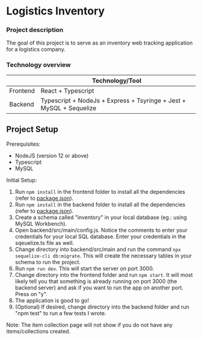 # Logistics Inventory

### Project description
The goal of this project is to serve as an inventory web tracking application for a logistics company.

### Technology overview
|                          | Technology/Tool                                                                                                                                                                                                                                                                                                                       
| ------------------------ | ------------------------ 
| Frontend                 | React + Typescript
| Backend                  | Typescript + NodeJs + Express + Tsyringe + Jest + MySQL + Sequelize

## Project Setup

Prerequisites:

- NodeJS (version 12 or above)
- Typescript
- MySQL

Initial Setup:
1. Run `npm install` in the frontend folder to install all the dependencies (refer to [package.json](package.json)).
2. Run `npm install` in the backend folder to install all the dependencies (refer to [package.json](package.json)).
3. Create a schema called "inventory" in your local database (eg.: using MySQL Workbench).
4. Open backend/src/main/config.js. Notice the comments to enter your credentials for your local SQL database. Enter your credentials in the sqeuelize.ts file as well.
5. Change directory into backend/src/main and run the command `npx sequelize-cli db:migrate`. This will create the necessary tables in your schema to run the project.
6. Run `npm run dev`. This will start the server on port 3000.
7. Change directory into the frontend folder and run `npm start`. It will most likely tell you that something is already running on port 3000 (the backend server) and ask if you want to run the app on another port. Press on "y".
8. The application is good to go!
9. (Optional) If desired, change directory into the backend folder and run "npm test" to run a few tests I wrote.

Note: The item collection page will not show if you do not have any items/collections created.
